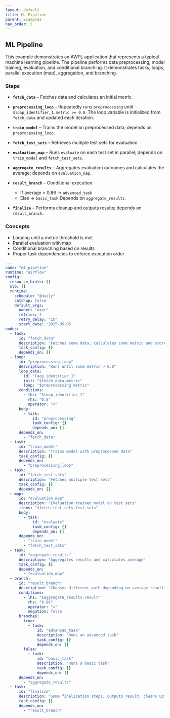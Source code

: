 ```yaml
---
layout: default
title: ML Pipeline
parent: Examples
nav_order: 5
---
```


## ML Pipeline
This example demonstrates an AWPL application that represents a typical machine learning pipeline. The pipeline performs data preprocessing, model training, evaluation, and conditional branching. It demonstrates tasks, loops, parallel execution (map), aggregation, and branching.

### Steps
- **`fetch_data`** – Fetches data and calculates an initial metric.

- **`preprocessing_loop`** – Repeatedly runs `preprocessing` until `$loop_identifier_1.metric >= 0.8`. The loop variable is initialized from `fetch_data` and updated each iteration.

- **`train_model`** – Trains the model on preprocessed data; depends on `preprocessing_loop`.

- **`fetch_test_sets`** – Retrieves multiple test sets for evaluation.

- **`evaluation_map`** – Runs `evaluate` on each test set in parallel; depends on `train_model` and `fetch_test_sets`.

- **`aggregate_results`** – Aggregates evaluation outcomes and calculates the average; depends on `evaluation_map`.

- **`result_branch`** – Conditional execution:
   - If average > 0.86 → `advanced_task`
   - Else → `basic_task`
   Depends on `aggregate_results`.

- **`finalize`** – Performs cleanup and outputs results; depends on `result_branch`.


### Concepts
- Looping until a metric threshold is met
- Parallel evaluation with map
- Conditional branching based on results 
- Proper task dependencies to enforce execution order


```yaml
---
name: "ml_pipeline"
runtime: "airflow"
config:
  resource_hints: []
  slo: []
  runtime:
    schedule: "@daily"
    catchup: false
    default_args:
      owner: "user"
      retries: 3
      retry_delay: "1m"
      start_date: '2025-05-05'
nodes:
  - task:
      id: "fetch_data"
      description: "Fetches some data, calculates some metric and stores in xcom"
      task_config: {}
      depends_on: []
  - loop:
      id: "preprocessing_loop"
      description: "Runs until some metric > 0.8"
      loop_data:
        id: "loop_identifier_1"
        init: "$fetch_data.metric"
        loop: "$preprocessing.metric"
      conditions:
        - lhs: "$loop_identifier_1"
          rhs: "0.8"
          operator: "<"
      body:
        - task:
            id: "preprocessing"
            task_config: {}
            depends_on: []
      depends_on:
        - "fetch_data"
  - task:
      id: "train_model"
      description: "Trains model with preprocessed data"
      task_config: {}
      depends_on:
        - "preprocessing_loop"
  - task:
      id: "fetch_test_sets"
      description: "Fetches multiple test sets"
      task_config: {}
      depends_on: []
  - map:
      id: "evaluation_map"
      description: "Evaluation trained model on test sets"
      items: "$fetch_test_sets.test_sets"
      body:
        - task:
            id: "evaluate"
            task_config: {}
            depends_on: []
      depends_on:
        - "train_model"
        - "fetch_test_sets"
  - task:
      id: "aggregate_results"
      description: "Aggregates results and calculates average"
      task_config: {}
      depends_on:
        - "evaluation_map"
  - branch:
      id: "result_branch"
      description: "Chooses different path depending on average result"
      conditions:
        - lhs: "$aggregate_results.result"
          rhs: "0.86"
          operator: ">"
          negation: false
      branches:
        true:
          - task:
              id: "advanced_task"
              description: "Runs an advanced task"
              task_config: {}
              depends_on: []
        false:
          - task:
              id: "basic_task"
              description: "Runs a basic task"
              task_config: {}
              depends_on: []
      depends_on:
        - "aggregate_results"
  - task:
      id: "finalize"
      description: "Some finalization steps, outputs result, cleans up"
      task_config: {}
      depends_on:
        - "result_branch"
```